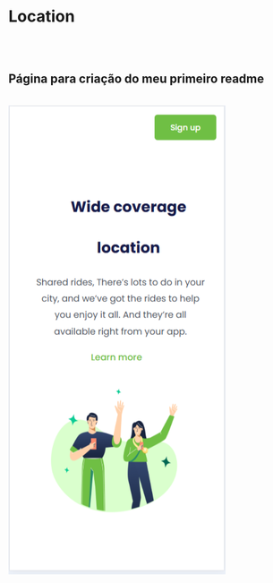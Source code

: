 <h1> Location </h1>
<br>
<br>
<h2>Página para criação do meu primeiro readme </h2>
<br>
<img src="https://github.com/jeovane97/exerc-cios-DevClub-curso-readme/blob/main/img.jpg/2025-08-29%20(6).png?raw=true"/>

